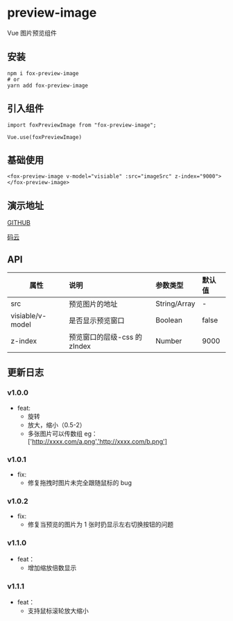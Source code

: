 # preview-image

Vue 图片预览组件

## 安装

```
npm i fox-preview-image
# or
yarn add fox-preview-image
```

## 引入组件

```
import foxPreviewImage from "fox-preview-image";

Vue.use(foxPreviewImage)
```

## 基础使用

```
<fox-preview-image v-model="visiable" :src="imageSrc" z-index="9000"></fox-preview-image>
```

## 演示地址

[GITHUB](https://guojikun.github.io/preview-image/)

[码云](https://guojikun_admin.gitee.io/preview-image/)

## API

| 属性             | 说明                         | 参数类型     | 默认值 |
| ---------------- | :--------------------------- | :----------- | :----- |
| src              | 预览图片的地址               | String/Array | -      |
| visiable/v-model | 是否显示预览窗口             | Boolean      | false  |
| z-index          | 预览窗口的层级-css 的 zIndex | Number       | 9000   |

## 更新日志

### v1.0.0

-   feat:
    -   旋转
    -   放大，缩小（0.5-2）
    -   多张图片可以传数组 eg：['http://xxxx.com/a.png','http://xxxx.com/b.png']

### v1.0.1

-   fix:
    -   修复拖拽时图片未完全跟随鼠标的 bug

### v1.0.2

-   fix:
    -   修复当预览的图片为 1 张时扔显示左右切换按钮的问题

### v1.1.0

-   feat：
    -   增加缩放倍数显示

### v1.1.1

-   feat：
    -   支持鼠标滚轮放大缩小
